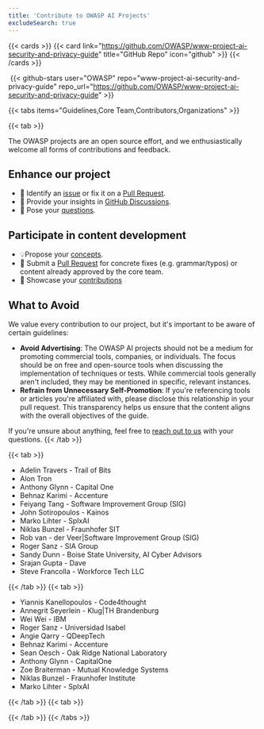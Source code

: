 ```yaml
---
title: 'Contribute to OWASP AI Projects'
excludeSearch: true
---
```


{{< cards >}}
  {{< card link="https://github.com/OWASP/www-project-ai-security-and-privacy-guide" title="GitHub Repo" icon="github" >}}
{{< /cards >}}

&nbsp;{{< github-stars user="OWASP" repo="www-project-ai-security-and-privacy-guide" repo_url="https://github.com/OWASP/www-project-ai-security-and-privacy-guide" >}}

{{< tabs items="Guidelines,Core Team,Contributors,Organizations" >}}

{{< tab >}}

The OWASP projects are an open source effort, and we enthusiastically welcome all forms of contributions and feedback.

## Enhance our project

- 🐞 Identify an [issue](https://github.com/OWASP/www-project-ai-security-and-privacy-guide/issues) or fix it on a [Pull Request](https://github.com/OWASP/www-project-ai-security-and-privacy-guide/pulls).
- 💬 Provide your insights in [GitHub Discussions](https://github.com/OWASP/www-project-ai-security-and-privacy-guide/discussions/categories/general).
- 🙏 Pose your [questions](https://github.com/OWASP/www-project-ai-security-and-privacy-guide/discussions/categories/q-a).

## Participate in content development

- 💡Propose your [concepts](https://github.com/OWASP/www-project-ai-security-and-privacy-guide/discussions/categories/ideas).
- 📄 Submit a [Pull Request](https://github.com/OWASP/www-project-top-10-for-large-language-model-applications/wiki/Contributing-to-Top-10-for-LLM-Applications) for concrete fixes (e.g. grammar/typos) or content already approved by the core team.
- 🙌 Showcase your [contributions](https://github.com/OWASP/www-project-ai-security-and-privacy-guide/discussions/categories/show-and-tell)

## What to Avoid

We value every contribution to our project, but it's important to be aware of certain guidelines:

- **Avoid Advertising**: The OWASP AI projects should not be a medium for promoting commercial tools, companies, or individuals. The focus should be on free and open-source tools when discussing the implementation of techniques or tests. While commercial tools generally aren't included, they may be mentioned in specific, relevant instances.
- **Refrain from Unnecessary Self-Promotion**: If you're referencing tools or articles you're affiliated with, please disclose this relationship in your pull request. This transparency helps us ensure that the content aligns with the overall objectives of the guide.

If you're unsure about anything, feel free to [reach out to us](/contact) with your questions.
{{< /tab >}}

{{< tab >}}

<!-- TODO: Transform to table -->
- Adelin Travers - Trail of Bits
- Alon Tron
- Anthony Glynn - Capital One
- Behnaz Karimi - Accenture
- Feiyang Tang - Software Improvement Group (SIG)
- John Sotiropoulos - Kainos
- Marko Lihter - SplxAI
- Niklas Bunzel - Fraunhofer SIT
- Rob van - der Veer|Software Improvement Group (SIG)
- Roger Sanz - SIA Group
- Sandy Dunn - Boise State University, AI Cyber Advisors
- Srajan Gupta - Dave
- Steve Francolla - Workforce Tech LLC

{{< /tab >}}
{{< tab >}}

<!-- TODO: Transform to table -->
- Yiannis Kanellopoulos - Code4thought
- Annegrit Seyerlein - Klug|TH Brandenburg
- Wei Wei - IBM
- Roger Sanz - Universidad Isabel
- Angie Qarry - QDeepTech
- Behnaz Karimi - Accenture
- Sean Oesch - Oak Ridge National Laboratory
- Anthony Glynn - CapitalOne
- Zoe Braiterman - Mutual Knowledge Systems
- Niklas Bunzel - Fraunhofer Institute
- Marko Lihter - SplxAI

{{< /tab >}}
{{< tab >}}

<!-- Add a grid of copmany logos-->

{{< /tab >}}
{{< /tabs >}}
